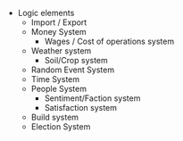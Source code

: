 * Logic elements 
    * Import / Export
    * Money System
        * Wages / Cost of operations system
    * Weather system    
        * Soil/Crop system
    * Random Event System
    * Time System
    * People System
        * Sentiment/Faction system
        * Satisfaction system
    * Build system
    * Election System
    
